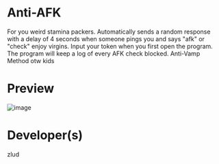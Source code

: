 # Anti-AFK
For you weird stamina packers. Automatically sends a random response with a delay of 4 seconds when someone pings you and says "afk" or "check" enjoy virgins.
Input your token when you first open the program. The program will keep a log of every AFK check blocked.
Anti-Vamp Method otw kids
# Preview
![image](https://user-images.githubusercontent.com/82001648/115130751-1896b800-9fc0-11eb-9169-b4476bd3cc56.png)

# Developer(s)
zlud
